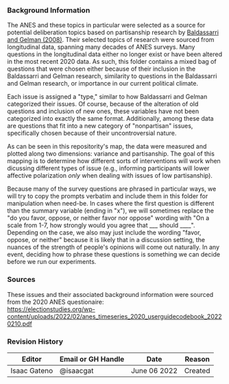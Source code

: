 ### Background Information

The ANES and these topics in particular were selected as a source for potential deliberation topics based on partisanship research by [Baldassarri and Gelman (2008)](https://www.ncbi.nlm.nih.gov/pmc/articles/PMC4056259/pdf/nihms-456998.pdf). Their selected topics of research were sourced from longitudinal data, spanning many decades of ANES surveys. Many questions in the longitudinal data either no longer exist or have been altered in the most recent 2020 data. As such, this folder contains a mixed bag of questions that were chosen either because of their inclusion in the Baldassarri and Gelman research, similarity to questions in the Baldassarri and Gelman research, or importance in our current political climate. 

Each issue is assigned a "type," similar to how Baldassarri and Gelman categorized their issues. Of course, because of the alteration of old questions and inclusion of new ones, these variables have not been categorized into exactly the same format. Additionally, among these data are questions that fit into a new category of "nonpartisan" issues, specifically chosen because of their uncontroversial nature.

As can be seen in this repositority's map, the data were measured and plotted along two dimensions: variance and partisanship. The goal of this mapping is to determine how different sorts of interventions will work when dicussing different types of issue (e.g., informing participants will lower affective polarization *only* when dealing with issues of low partisanship). 

Because many of the survey questions are phrased in particular ways, we will try to copy the prompts verbatim and include them in this folder for manipulation when need-be. In cases where the first question is different than the summary variable (ending in "x"), we will sometimes replace the "do you favor, oppose, or neither favor nor oppose" wording with "On a scale from 1-7, how strongly would you agree that ___ should ____". Depending on the case, we also may just include the wording "favor, oppose, or neither" because it is likely that in a discussion setting, the nuances of the strength of people's opinions will come out naturally. In any event, deciding how to phrase these questions is something we can decide before we run our experiments.



### Sources
These issues and their associated background information were sourced from the 2020 ANES questionaire:  
https://electionstudies.org/wp-content/uploads/2022/02/anes_timeseries_2020_userguidecodebook_20220210.pdf  


### Revision History
| Editor           | Email or GH Handle | Date          | Reason  |
| ---------------- | ------------------ | ------------- | ------- |
| Isaac Gateno     | @isaacgat          | June 06 2022  | Created |
